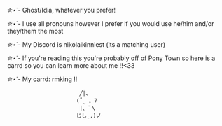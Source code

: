  ✮⋆˙- Ghost/Idia, whatever you prefer!

 ✮⋆˙- I use all pronouns however I prefer if you would use he/him and/or they/them the most

 ✮⋆˙- My Discord is nikolaikinniest 
(its a matching user) 

 ✮⋆˙- If you're reading this you're probably off of Pony Town so here is a carrd so you can learn more about me !!<33
 
 ✮⋆˙- My carrd: rmking !!
    
                           ╱|、
                          (˚ˎ 。7  
                           |、˜〵          
                          じしˍ,)ノ                       

<!--
**chenyathemost-ever/chenyathemost-ever** is a ✨ _special_ ✨ repository because its `README.md` (this file) appears on your GitHub profile.

Here are some ideas to get you started:

- 🔭 I’m currently working on ...
- 🌱 I’m currently learning ...
- 👯 I’m looking to collaborate on ...
- 🤔 I’m looking for help with ...
- 💬 Ask me about ...
- 📫 How to reach me: ...
- 😄 Pronouns: ...
- ⚡ Fun fact: ...
-->
